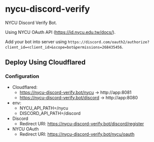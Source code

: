 # nycu-discord-verify

NYCU Discord Verify Bot.

Using NYCU OAuth API (https://id.nycu.edu.tw/docs/).

Add your bot into server using `https://discord.com/oauth2/authorize?client_id=<client_id>&scope=bot&permissions=268435456`.

## Deploy Using Cloudflared

### Configuration

- Cloudflared:
    - https://nycu-discord-verify.bot/nycu    -> http://app:8081
    - https://nycu-discord-verify.bot/discord -> http://app:8080
- env:
    - NYCU_API_PATH=/nycu
    - DISCORD_API_PATH=/discord
- Discord
    - Redirect URI: https://nycu-discord-verify.bot/discord/register
- NYCU OAuth
    - Redirect URI: https://nycu-discord-verify.bot/nycu/oauth